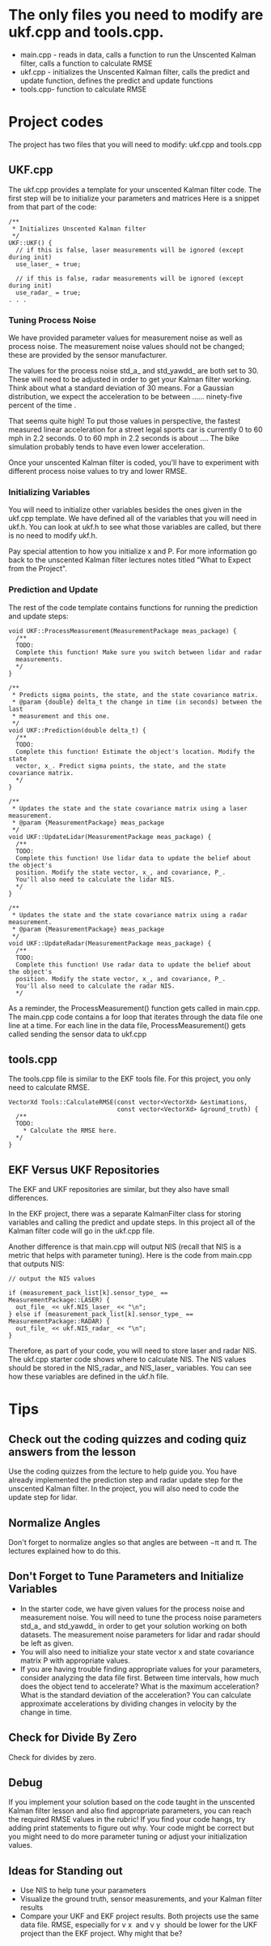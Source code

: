 
# The only files you need to modify are ukf.cpp and tools.cpp.

- main.cpp - reads in data, calls a function to run the Unscented
             Kalman filter, calls a function to calculate RMSE
- ukf.cpp - initializes the Unscented Kalman filter, calls the predict
            and update function, defines the predict and update
            functions
- tools.cpp- function to calculate RMSE

# Project codes

The project has two files that you will need to modify: ukf.cpp and tools.cpp

## UKF.cpp

The ukf.cpp provides a template for your unscented Kalman filter code. The first step will be to initialize your parameters and matrices Here is a snippet from that part of the code:

```
/**
 * Initializes Unscented Kalman filter
 */
UKF::UKF() {
  // if this is false, laser measurements will be ignored (except during init)
  use_laser_ = true;

  // if this is false, radar measurements will be ignored (except during init)
  use_radar_ = true;
. . .

```

### Tuning Process Noise
We have provided parameter values for measurement noise as well as process noise. The measurement noise values should not be changed; these are provided by the sensor manufacturer.

The values for the process noise std_a_ and std_yawdd_ are both set to 30. These will need to be adjusted in order to get your Kalman filter working. Think about what a standard deviation of 30 means. For a Gaussian distribution, we expect the acceleration to be between ...... ninety-five percent of the time .

That seems quite high! To put those values in perspective, the fastest measured linear acceleration for a street legal sports car is currently 0 to 60 mph in 2.2 seconds. 0 to 60 mph in 2.2 seconds is about ....
 The bike simulation probably tends to have even lower acceleration.

Once your unscented Kalman filter is coded, you'll have to experiment with different process noise values to try and lower RMSE.

### Initializing Variables
You will need to initialize other variables besides the ones given in the ukf.cpp template. We have defined all of the variables that you will need in ukf.h. You can look at ukf.h to see what those variables are called, but there is no need to modify ukf.h.

Pay special attention to how you initialize x and P. For more information go back to the unscented Kalman filter lectures notes titled "What to Expect from the Project".

### Prediction and Update
The rest of the code template contains functions for running the prediction and update steps:

```
void UKF::ProcessMeasurement(MeasurementPackage meas_package) {
  /**
  TODO:
  Complete this function! Make sure you switch between lidar and radar
  measurements.
  */
}

/**
 * Predicts sigma points, the state, and the state covariance matrix.
 * @param {double} delta_t the change in time (in seconds) between the last
 * measurement and this one.
 */
void UKF::Prediction(double delta_t) {
  /**
  TODO:
  Complete this function! Estimate the object's location. Modify the state
  vector, x_. Predict sigma points, the state, and the state covariance matrix.
  */
}

/**
 * Updates the state and the state covariance matrix using a laser measurement.
 * @param {MeasurementPackage} meas_package
 */
void UKF::UpdateLidar(MeasurementPackage meas_package) {
  /**
  TODO:
  Complete this function! Use lidar data to update the belief about the object's
  position. Modify the state vector, x_, and covariance, P_.
  You'll also need to calculate the lidar NIS.
  */
}

/**
 * Updates the state and the state covariance matrix using a radar measurement.
 * @param {MeasurementPackage} meas_package
 */
void UKF::UpdateRadar(MeasurementPackage meas_package) {
  /**
  TODO:
  Complete this function! Use radar data to update the belief about the object's
  position. Modify the state vector, x_, and covariance, P_.
  You'll also need to calculate the radar NIS.
  */
```

As a reminder, the ProcessMeasurement() function gets called in main.cpp. The main.cpp code contains a for loop that iterates through the data file one line at a time. For each line in the data file, ProcessMeasurement() gets called sending the sensor data to ukf.cpp

## tools.cpp
The tools.cpp file is similar to the EKF tools file. For this project, you only need to calculate RMSE.

```
VectorXd Tools::CalculateRMSE(const vector<VectorXd> &estimations,
                              const vector<VectorXd> &ground_truth) {
  /**
  TODO:
    * Calculate the RMSE here.
  */
}
```

## EKF Versus UKF Repositories
The EKF and UKF repositories are similar, but they also have small differences.

In the EKF project, there was a separate KalmanFilter class for storing variables and calling the predict and update steps. In this project all of the Kalman filter code will go in the ukf.cpp file.

Another difference is that main.cpp will output NIS (recall that NIS is a metric that helps with parameter tuning). Here is the code from main.cpp that outputs NIS:

    // output the NIS values

    if (measurement_pack_list[k].sensor_type_ == MeasurementPackage::LASER) {
      out_file_ << ukf.NIS_laser_ << "\n";
    } else if (measurement_pack_list[k].sensor_type_ == MeasurementPackage::RADAR) {
      out_file_ << ukf.NIS_radar_ << "\n";
    }
Therefore, as part of your code, you will need to store laser and radar NIS. The ukf.cpp starter code shows where to calculate NIS. The NIS values should be stored in the NIS_radar_ and NIS_laser_ variables. You can see how these variables are defined in the ukf.h file.


# Tips

## Check out the coding quizzes and coding quiz answers from the lesson
Use the coding quizzes from the lecture to help guide you. You have already implemented the prediction step and radar update step for the unscented Kalman filter. In the project, you will also need to code the update step for lidar.

## Normalize Angles
Don't forget to normalize angles so that angles are between −π and π. The lectures explained how to do this.

## Don't Forget to Tune Parameters and Initialize Variables
- In the starter code, we have given values for the process noise and measurement noise. You will need to tune the process noise parameters std_a_ and std_yawdd_ in order to get your solution working on both datasets. The measurement noise parameters for lidar and radar should be left as given.
- You will also need to initialize your state vector x and state covariance matrix P with appropriate values.
- If you are having trouble finding appropriate values for your parameters, consider analyzing the data file first. Between time intervals, how much does the object tend to accelerate? What is the maximum acceleration? What is the standard deviation of the acceleration? You can calculate approximate accelerations by dividing changes in velocity by the change in time.

## Check for Divide By Zero
Check for divides by zero.

## Debug
If you implement your solution based on the code taught in the unscented Kalman filter lesson and also find appropriate parameters, you can reach the required RMSE values in the rubric! If you find your code hangs, try adding print statements to figure out why. Your code might be correct but you might need to do more parameter tuning or adjust your initialization values.

## Ideas for Standing out
- Use NIS to help tune your parameters
- Visualize the ground truth, sensor measurements, and your Kalman filter results
- Compare your UKF and EKF project results. Both projects use the same data file. RMSE, especially for v
​x
​​  and v
​y
​​  should be lower for the UKF project than the EKF project. Why might that be?
